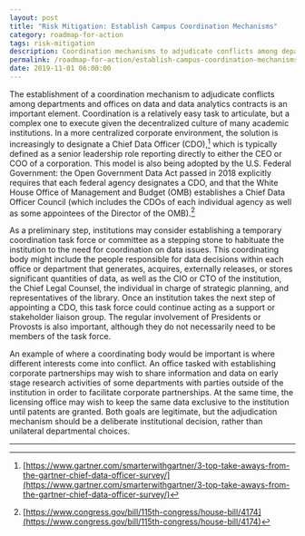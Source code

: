 ```yaml
---
layout: post
title: "Risk Mitigation: Establish Campus Coordination Mechanisms"
category: roadmap-for-action
tags: risk-mitigation
description: Coordination mechanisms to adjudicate conflicts among departments and offices will become key as increasing volumes of data are collected across campuses and data analytics tools are deployed.
permalink: /roadmap-for-action/establish-campus-coordination-mechanisms
date: 2019-11-01 06:00:00
---
```


The establishment of a coordination mechanism to adjudicate conflicts among departments and offices on data and data analytics contracts is an important element. Coordination is a relatively easy task to articulate, but a complex one to execute given the decentralized culture of many academic institutions. In a more centralized corporate environment, the solution is increasingly to designate a Chief Data Officer (CDO),[^6] which is typically defined as a senior leadership role reporting directly to either the CEO or COO of a corporation. This model is also being adopted by the U.S. Federal Government: the Open Government Data Act passed in 2018 explicitly requires that each federal agency designates a CDO, and that the White House Office of Management and Budget (OMB) establishes a Chief Data Officer Council (which includes the CDOs of each individual agency as well as some appointees of the Director of the OMB).[^7]

As a preliminary step, institutions may consider establishing a temporary coordination task force or committee as a stepping stone to habituate the institution to the need for coordination on data issues. This coordinating body might include the people responsible for data decisions within each office or department that generates, acquires, externally releases, or stores significant quantities of data, as well as the CIO or CTO of the institution, the Chief Legal Counsel, the individual in charge of strategic planning, and representatives of the library. Once an institution takes the next step of appointing a CDO, this task force could continue acting as a support or stakeholder liaison group. The regular involvement of Presidents or Provosts is also important, although they do not necessarily need to be members of the task force.

An example of where a coordinating body would be important is where different interests come into conflict. An office tasked with establishing corporate partnerships may wish to share information and data on early stage research activities of some departments with parties outside of the institution in order to facilitate corporate partnerships. At the same time, the licensing office may wish to keep the same data exclusive to the institution until patents are granted. Both goals are legitimate, but the adjudication mechanism should be a deliberate institutional decision, rather than unilateral departmental choices.


***
[^6]: [https://www.gartner.com/smarterwithgartner/3-top-take-aways-from-the-gartner-chief-data-officer-survey/](https://www.gartner.com/smarterwithgartner/3-top-take-aways-from-the-gartner-chief-data-officer-survey/)
[^7]: [https://www.congress.gov/bill/115th-congress/house-bill/4174](https://www.congress.gov/bill/115th-congress/house-bill/4174)

